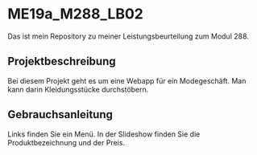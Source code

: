 # ME19a_M288_LB02
Das ist mein Repository zu meiner Leistungsbeurteilung zum Modul 288.

## Projektbeschreibung
Bei diesem Projekt geht es um eine Webapp für ein Modegeschäft. Man kann darin Kleidungsstücke durchstöbern.

## Gebrauchsanleitung
Links finden Sie ein Menü. In der Slideshow finden Sie die Produktbezeichnung und der Preis.
